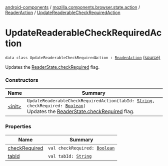 [android-components](../../../index.md) / [mozilla.components.browser.state.action](../../index.md) / [ReaderAction](../index.md) / [UpdateReaderableCheckRequiredAction](./index.md)

# UpdateReaderableCheckRequiredAction

`data class UpdateReaderableCheckRequiredAction : `[`ReaderAction`](../index.md) [(source)](https://github.com/mozilla-mobile/android-components/blob/master/components/browser/state/src/main/java/mozilla/components/browser/state/action/BrowserAction.kt#L467)

Updates the [ReaderState.checkRequired](../../../mozilla.components.browser.state.state/-reader-state/check-required.md) flag.

### Constructors

| Name | Summary |
|---|---|
| [&lt;init&gt;](-init-.md) | `UpdateReaderableCheckRequiredAction(tabId: `[`String`](https://kotlinlang.org/api/latest/jvm/stdlib/kotlin/-string/index.html)`, checkRequired: `[`Boolean`](https://kotlinlang.org/api/latest/jvm/stdlib/kotlin/-boolean/index.html)`)`<br>Updates the [ReaderState.checkRequired](../../../mozilla.components.browser.state.state/-reader-state/check-required.md) flag. |

### Properties

| Name | Summary |
|---|---|
| [checkRequired](check-required.md) | `val checkRequired: `[`Boolean`](https://kotlinlang.org/api/latest/jvm/stdlib/kotlin/-boolean/index.html) |
| [tabId](tab-id.md) | `val tabId: `[`String`](https://kotlinlang.org/api/latest/jvm/stdlib/kotlin/-string/index.html) |
